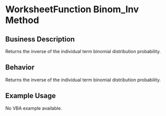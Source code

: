 # WorksheetFunction Binom_Inv Method

## Business Description
Returns the inverse of the individual term binomial distribution probability.

## Behavior
Returns the inverse of the individual term binomial distribution probability.

## Example Usage
No VBA example available.